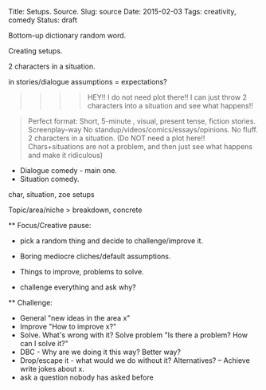 Title: Setups. Source.
Slug: source
Date: 2015-02-03
Tags: creativity, comedy
Status: draft

Bottom-up dictionary random word.

Creating setups.

2 characters in a situation.

in stories/dialogue assumptions = expectations?

>>>> HEY!! I do not need plot there!!
I can just throw 2 characters into a situation and see what happens!!

> Perfect format:
Short, 5-minute , visual, present tense,  fiction stories.
Screenplay-way
No standup/videos/comics/essays/opinions. No fluff.
2 characters in a situation.
(Do NOT need a plot here!! Chars+situations are not a problem, and then just see what happens and make it ridiculous)
- Dialogue comedy - main one.
- Situation comedy.


<!-- Perfect setups -->
char, situation, zoe setups

<!-- De-bono ideas focus challenge -->
Topic/area/niche > breakdown, concrete
  
** Focus/Creative pause:
- pick a random thing and decide to challenge/improve it.  
   
- Boring mediocre cliches/default assumptions.
- Things to improve, problems to solve.
- challenge everything and ask why?
   
** Challenge:
- General "new ideas in the area x"
- Improve "How to improve x?"
- Solve. What's wrong with it?
  Solve problem "Is there a problem? How can I solve it?"
- DBC - Why are we doing it this way? Better way?
- Drop/escape it - what would we do without it?
  Alternatives?
– Achieve  
write jokes about x.
- ask a question nobody has asked before

